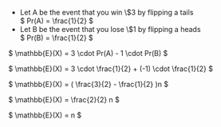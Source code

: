 <ul>
	<li> Let A be the event that you win \$3 by flipping a tails <br/> 
	$ Pr(A) = \frac{1}{2} $
	<li> Let B be the event that you lose \$1 by flipping a heads <br/> 
	$ Pr(B) = \frac{1}{2} $
</ul>

$ \mathbb{E}(X) = 3 \cdot Pr(A) - 1 \cdot Pr(B) $

$ \mathbb{E}(X) = 3 \cdot \frac{1}{2} + (-1) \cdot \frac{1}{2} $

$ \mathbb{E}(X) = ( \frac{3}{2} - \frac{1}{2} )n $

$ \mathbb{E}(X) = \frac{2}{2} n $

$ \mathbb{E}(X) = n $
